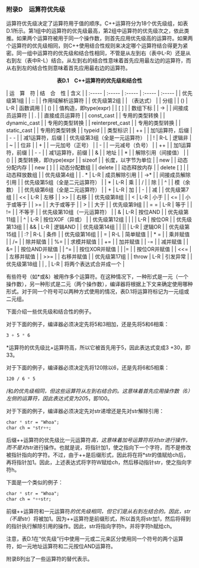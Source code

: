 ### 附录D　运算符优先级

运算符优先级决定了运算符用于值的顺序。C++运算符分为18个优先级组，如表D.1所示。第1组中的运算符的优先级最高，第2组中运算符的优先级次之，依此类推。如果两个运算符被用于同一个操作数，则首先应用优先级高的运算符。如果两个运算符的优先级相同，则C++使用结合性规则来决定哪个运算符结合得更为紧密。同一组中运算符的优先级和结合性相同，不管是从左到右（表中L-R）还是从右到左（表中R-L）结合。从左到右的结合性意味着首先应用最左边的运算符，而从右到左的结合性则意味着首先应用最右边的运算符。

<center class="my_markdown"><b class="my_markdown">表D.1　C++运算符的优先级和结合性</b></center>

| 运　算　符 | 结　合　性 | 含义 |
| :-----  | :-----  | :-----  | :-----  | :-----  |
| 优先级第1组 |
| :: |  | 作用域解析运算符 |
| 优先级第2组 |
| （表达式） |  | 分组 |
| () | L-R | 函数调用 |
| () |  | 值构造，即type(expr) |
| [ ] |  | 数组下标 |
| -> |  | 间接成员运算符 |
| . |  | 直接成员运算符 |
| const_cast |  | 专用的类型转换 |
| dynamic_cast |  | 专用的类型转换 |
| reinterpret_cast |  | 专用的类型转换 |
| static_cast |  | 专用的类型转换 |
| typeid |  | 类型标识 |
| ++ |  | 加1运算符，后缀 |
| - - |  | 减1运算符，后缀 |
| 优先级第3组（全是一元运算符） |
| ! | R-L | 逻辑非 |
| ~ |  | 位非 |
| + |  | 一元加号（正号） |
| - |  | 一元减号（负号） |
| ++ |  | 加1运算符，前缀 |
| - - |  | 减1运算符，前缀 |
| & |  | 地址 |
| * |  | 解除引用（间接值） |
| () |  | 类型转换，即(type)expr |
| sizeof |  | 长度，以字节为单位 |
| new |  | 动态分配内存 |
| new [ ] |  | 动态分配数组 |
| delete |  | 动态释放内存 |
| delete [ ] |  | 动态释放数组 |
| 优先级第4组 |
| . * | L-R | 成员解除引用 |
| ->* |  | 间接成员解除引用 |
| 优先级第5组（全是二元运算符） |
| * | L-R | 乘 |
| / |  | 除 |
| ^ |  | 模（余数） |
| 优先级第6组（全是二元运算符） |
| + | L-R | 加 |
| - |  | 减 |
| 优先级第7组 |
| << | L-R | 左移 |
| >> |  | 右移 |
| 优先级第8组 |
| < | L-R | 小于 |
| <= |  | 小于或等于 |
| >= |  | 大于或等于 |
| > |  | 大于 |
| 优先级第9组 |
| = = | L-R | 等于 |
| != |  | 不等于 |
| 优先级第10组（一元运算符） |
| & | L-R | 按位AND |
| 优先级第11组 |
| ^ | L-R | 按位XOF（异或） |
| 优先级第12组 |
| | | L-R | 按位OR |
| 优先级第13组 |
| && | L-R | 逻辑AND |
| 优先级第14组 |
| || | L-R | 逻辑OR |
| 优先级第15组 |
| :? | R-L | 条件 |
| 优先级第16组 |
| = | R-L | 简单赋值 |
| * = |  | 乘并赋值 |
| /= |  | 除并赋值 |
| %= |  | 求模并赋值 |
| += |  | 加并赋值 |
| -= |  | 减并赋值 |
| &= |  | 按位AND并赋值 |
| ^= |  | 按位XOR并赋值 |
| |= |  | 按位OR并赋值 |
| <<= |  | 左移并赋值 |
| >>= |  | 右移并赋值 |
| 优先级第17组 |
| throw | L-R | 引发异常 |
| 优先级第18组 |
| , | L-R | 将两个表达式合并成一个 |

有些符号（如*或&）被用作多个运算符。在这种情况下，一种形式是一元（一个操作数），另一种形式是二元（两个操作数），编译器将根据上下文来确定使用哪种形式。对于同一个符号可以两种方式使用的情况，表D.1将运算符标记为一元组或二元组。

下面介绍一些优先级和结合性的例子。

对于下面的例子，编译器必须决定先将5和3相加，还是先将5和6相乘：

```css
3 + 5 * 6
```

*运算符的优先级比+运算符高，所以它被首先用于5，因此表达式变成3 +30，即33。

对于下面的例子，编译器必须决定先将120除以6，还是先将6和5相乘：

```css
120 / 6 * 5
```

/和*的优先级相同，但这些运算符从左到右结合的。这意味着首先应用操作数（6）左侧的运算符，因此表达式变为20*5，即100。

对于下面的例子，编译器必须决定先对str递增还是先对str解除引用：

```css
char * str = "Whoa";
char ch = *str++;
```

后缀++运算符的优先级比一元运算符*高，这意味着加号运算符将对str进行操作，而不是对*str进行操作。也就是说，将指针加1，使之指向下一个字符，而不是修改被指针指向的字符。不过，由于++是后缀形式，因此将在将*str的值赋给ch后，再将指针加1。因此，上述表达式将字符W赋给ch，然后移动指针str，使之指向字符h。

下面是一个类似的例子：

```css
char * str = "Whoa";
char ch = *++str;
```

前缀++运算符和一元运算符*的优先级相同，但它们是从右到左结合的。因此，str（不是*str）将被加1。因为++运算符是前缀形式，所以首先将str加1，然后将得到的指针执行解除引用的操作。因此，str将指向字符h，并将字符h赋给ch。

注意，表D.1在“优先级”行中使用一元或二元来区分使用同一个符号的两个运算符，如一元地址运算符和二元按位AND运算符。

附录B列出了一些运算符的替代表示。




